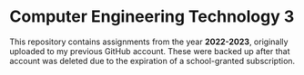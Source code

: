 # Computer Engineering Technology 3 
This repository contains assignments from the year **2022-2023**, originally uploaded to my previous GitHub account. These were backed up after that account was deleted due to the expiration of a school-granted subscription.
